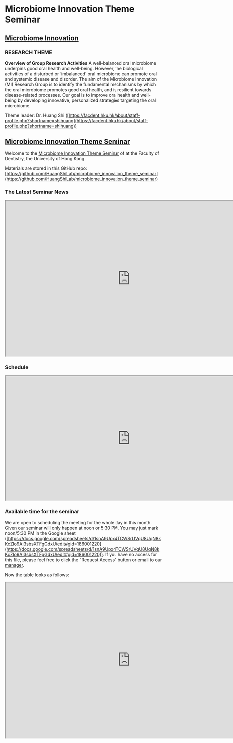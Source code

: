 # Microbiome Innovation Theme Seminar

## [Microbiome Innovation](https://facdent.hku.hk/research/microbiome-innovation.html)
### RESEARCH THEME
**Overview of Group Research Activities**
A well-balanced oral microbiome underpins good oral health and well-being. However, the biological activities of a disturbed or ‘imbalanced’ oral microbiome can promote oral and systemic disease and disorder. The aim of the Microbiome Innovation (MI) Research Group is to identify the fundamental mechanisms by which the oral microbiome promotes good oral health, and is resilient towards disease-related processes. Our goal is to improve oral health and well-being by developing innovative, personalized strategies targeting the oral microbiome.

Theme leader: Dr. Huang Shi ([https://facdent.hku.hk/about/staff-profile.php?shortname=shihuang](https://facdent.hku.hk/about/staff-profile.php?shortname=shihuang))

## [Microbiome Innovation Theme Seminar](https://huangshilab.github.io/microbiome_innovation_theme_seminar)

Welcome to the [Microbiome Innovation Theme Seminar](https://huangshilab.github.io/microbiome_innovation_theme_seminar/) of at the Faculty of Dentistry, the University of Hong Kong.

Materials are stored in this GitHub repo: 
[https://github.com/HuangShiLab/microbiome_innovation_theme_seminar](https://github.com/HuangShiLab/microbiome_innovation_theme_seminar)

### The Latest Seminar News
<iframe width=800 height=500 src="https://docs.google.com/spreadsheets/d/e/2PACX-1vQVgCxoc7b9FJgX-6Oi_vTR-p5TfPMulDIfacSStWCoAcIXFsrTzT_zjoyu4JMyDvCTGO8eb4XlljQN/pubhtml?widget=false&amp;headers=false"></iframe>

### Schedule
<iframe width=800 height=400 src="https://docs.google.com/spreadsheets/d/e/2PACX-1vQOLaKfAdq6oM7_THqiMHUteM0-GVmcefKsQgfTZtlPlWV6lp710i3UAtgfKgW458Vk6VvbCJZwnh8z/pubhtml?widget=false&amp;headers=false"></iframe>

### Available time for the seminar
We are open to scheduling the meeting for the whole day in this month. Given our seminar will only happen at noon or 5:30 PM. You may just mark noon/5:30 PM in the Google sheet ([https://docs.google.com/spreadsheets/d/1snA9Upx4TCWSrUVqU8UqN8kKcZlo9AI3sbsXTFgGdxU/edit#gid=186001220](https://docs.google.com/spreadsheets/d/1snA9Upx4TCWSrUVqU8UqN8kKcZlo9AI3sbsXTFgGdxU/edit#gid=186001220)). If you have no access for this file, please feel free to click the "Request Access" button or email to our [manager](Huanglab07@gmail.com).

Now the table looks as follows:
<iframe width=800 height=500 src="https://docs.google.com/spreadsheets/d/e/2PACX-1vSt0pPRqp09wmr8qaTxFXpgQZcNP1WfxkVka2_6w-iZT9t7SWilgoF0nPGNS1SMohpj9VFuG721t-0S/pubhtml?widget=true&amp;headers=false"></iframe>

